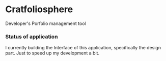 # Cratfoliosphere

Developer's Porfolio management tool

### Status of application

I currently building the Interface of this application, specifically the design part. Just to speed up my development a bit.
